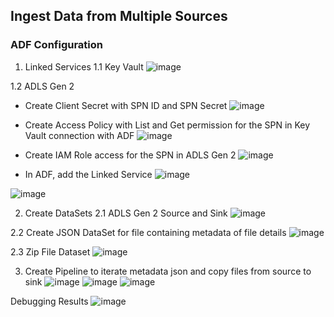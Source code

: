 ## Ingest Data from Multiple Sources

### ADF Configuration

1. Linked Services
1.1 Key Vault
![image](https://github.com/Subramanian-Thiagarajan/Azure_Flight_Analysis_Project/assets/96657323/0887dbd8-aefd-41d7-8292-d519603b2165)

1.2 ADLS Gen 2

- Create Client Secret with SPN ID and SPN Secret
![image](https://github.com/Subramanian-Thiagarajan/Azure_Flight_Analysis_Project/assets/96657323/d3aabc83-d838-4916-bad7-00cdb5888a81)

- Create Access Policy with List and Get permission for the SPN in Key Vault connection with ADF
![image](https://github.com/Subramanian-Thiagarajan/Azure_Flight_Analysis_Project/assets/96657323/6cc6015f-a55d-47cb-a960-2a5e5d08a6e3)

- Create IAM Role access for the SPN in ADLS Gen 2
![image](https://github.com/Subramanian-Thiagarajan/Azure_Flight_Analysis_Project/assets/96657323/f1d55cc1-bf81-4d1b-a5ce-62bee52a6ebe)

- In ADF, add the Linked Service
![image](https://github.com/Subramanian-Thiagarajan/Azure_Flight_Analysis_Project/assets/96657323/7a0d7444-4a04-46c5-ab20-1de9b6cd3225)

![image](https://github.com/Subramanian-Thiagarajan/Azure_Flight_Analysis_Project/assets/96657323/24ca51ec-b1ae-4f59-8c15-a178be485744)

2. Create DataSets
2.1 ADLS Gen 2 Source and Sink
   ![image](https://github.com/Subramanian-Thiagarajan/Azure_Flight_Analysis_Project/assets/96657323/a659ee61-2e4d-44d1-b38d-0b1ea46d5305)

2.2 Create JSON DataSet for file containing metadata of file details
  ![image](https://github.com/Subramanian-Thiagarajan/Azure_Flight_Analysis_Project/assets/96657323/bbd63df7-a5f2-427c-bd3f-9c7a61a7989f)

2.3 Zip File Dataset
   ![image](https://github.com/Subramanian-Thiagarajan/Azure_Flight_Analysis_Project/assets/96657323/38cf1b65-22fd-4d46-bee3-13170ee564de)


3. Create Pipeline to iterate metadata json and copy files from source to sink
   ![image](https://github.com/Subramanian-Thiagarajan/Azure_Flight_Analysis_Project/assets/96657323/2887996f-520b-42c8-bb66-e8d69eefe649)
   ![image](https://github.com/Subramanian-Thiagarajan/Azure_Flight_Analysis_Project/assets/96657323/47e606e2-6524-4065-a457-eb1ab19c2543)
   ![image](https://github.com/Subramanian-Thiagarajan/Azure_Flight_Analysis_Project/assets/96657323/622adb64-8437-4c67-8db5-ad6b23636754)


Debugging Results
![image](https://github.com/Subramanian-Thiagarajan/Azure_Flight_Analysis_Project/assets/96657323/1cede207-8078-4e0a-88e2-74d4a9a6241b)


